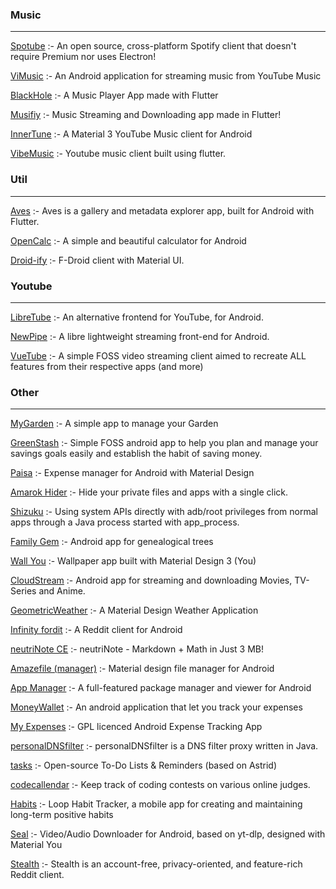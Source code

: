 ### Music
----------------------------------------------
[Spotube](https://github.com/KRTirtho/spotube) :- An open source, cross-platform Spotify client that doesn't require Premium nor uses Electron!

[ViMusic](https://github.com/vfsfitvnm/ViMusic) :- An Android application for streaming music from YouTube Music

[BlackHole](https://github.com/Sangwan5688/BlackHole) :- A Music Player App made with Flutter

[Musifiy](https://github.com/gokadzev/Musify) :- Music Streaming and Downloading app made in Flutter! 

[InnerTune](https://github.com/z-huang/InnerTune) :- A Material 3 YouTube Music client for Android 

[VibeMusic](https://github.com/sheikhhaziq/vibemusic) :- Youtube music client built using flutter. 


### Util
----------------------------------------------
[Aves](https://github.com/deckerst/aves) :- Aves is a gallery and metadata explorer app, built for Android with Flutter. 

[OpenCalc](https://github.com/Darkempire78/OpenCalc) :- A simple and beautiful calculator for Android 

[Droid-ify](https://github.com/Iamlooker/Droid-ify) :- F-Droid client with Material UI. 


### Youtube
----------------------------------------------
[LibreTube](https://github.com/libre-tube/LibreTube) :- An alternative frontend for YouTube, for Android.

[NewPipe](https://github.com/TeamNewPipe/NewPipe) :- A libre lightweight streaming front-end for Android.

[VueTube](https://github.com/VueTubeApp/VueTube) :- A simple FOSS video streaming client aimed to recreate ALL features from their respective apps (and more) 


### Other
----------------------------------------------
[MyGarden](https://gitlab.com/m9712) :- A simple app to manage your Garden

[GreenStash](https://github.com/Pool-Of-Tears/GreenStash) :- Simple FOSS android app to help you plan and manage your savings goals easily and establish the habit of saving money. 

[Paisa](https://github.com/RetroMusicPlayer/Paisa) :- Expense manager for Android with Material Design 

[Amarok Hider](https://github.com/deltazefiro/Amarok-Hider) :- Hide your private files and apps with a single click. 

[Shizuku](https://github.com/RikkaApps/Shizuku) :- Using system APIs directly with adb/root privileges from normal apps through a Java process started with app_process. 

[Family Gem](https://github.com/michelesalvador/FamilyGem) :- Android app for genealogical trees

[Wall You](https://github.com/Bnyro/WallYou) :- Wallpaper app built with Material Design 3 (You) 

[CloudStream](https://github.com/recloudstream/cloudstream) :- Android app for streaming and downloading Movies, TV-Series and Anime. 

[GeometricWeather](https://github.com/WangDaYeeeeee/GeometricWeather) :- A Material Design Weather Application 

[Infinity fordit](https://github.com/Docile-Alligator/Infinity-For-Reddit) :- A Reddit client for Android 

[neutriNote CE](https://github.com/appml/neutrinote) :- neutriNote - Markdown + Math in Just 3 MB! 

[Amazefile (manager)](https://github.com/TeamAmaze/AmazeFileManager) :- Material design file manager for Android 

[App Manager](https://github.com/MuntashirAkon/AppManager) :- A full-featured package manager and viewer for Android 

[MoneyWallet](https://github.com/AndreAle94/moneywallet) :- An android application that let you track your expenses 

[My Expenses](https://github.com/mtotschnig/MyExpenses) :- GPL licenced Android Expense Tracking App 

[personalDNSfilter](https://github.com/IngoZenz/personaldnsfilter) :- personalDNSfilter is a DNS filter proxy written in Java.

[tasks](https://github.com/tasks/tasks) :- Open-source To-Do Lists & Reminders (based on Astrid)

[codecallendar](https://github.com/stackbuffer/CodeCalendar) :- Keep track of coding contests on various online judges. 

[Habits](https://github.com/iSoron/uhabits) :- Loop Habit Tracker, a mobile app for creating and maintaining long-term positive habits 

[Seal](https://github.com/JunkFood02/Seal) :- Video/Audio Downloader for Android, based on yt-dlp, designed with Material You 

[Stealth](https://gitlab.com/cosmosapps/stealth) :- Stealth is an account-free, privacy-oriented, and feature-rich Reddit client.

